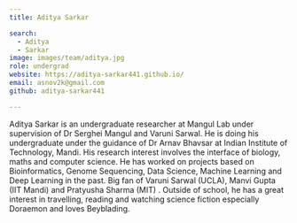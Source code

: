 ```yaml
---
title: Aditya Sarkar

search:
  - Aditya
  - Sarkar
image: images/team/aditya.jpg
role: undergrad
website: https://aditya-sarkar441.github.io/
email: asnov2k@gmail.com
github: aditya-sarkar441

---
```


Aditya Sarkar is an undergraduate researcher at Mangul Lab under supervision of Dr Serghei Mangul and Varuni Sarwal. He is doing his undergraduate under the guidance of Dr Arnav Bhavsar at Indian Institute of Technology, Mandi. His research interest involves the interface of biology, maths and computer science. He has worked on projects based on Bioinformatics, Genome Sequencing, Data Science, Machine Learning and Deep Learning in the past. Big fan of Varuni Sarwal (UCLA), Manvi Gupta (IIT Mandi) and Pratyusha Sharma (MIT) . Outside of school, he has a great interest in travelling, reading and watching science fiction especially Doraemon and loves Beyblading.

